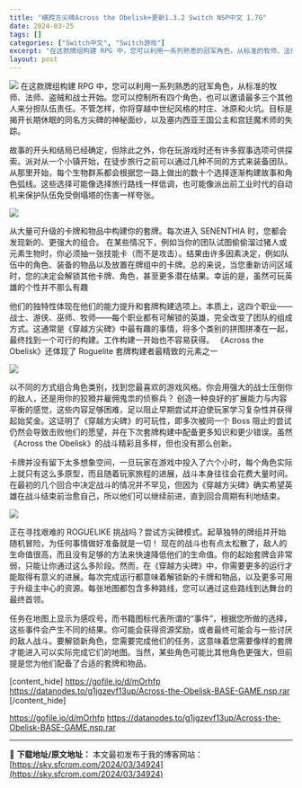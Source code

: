 ```yaml
---
title: "横跨方尖碑Across the Obelisk+更新1.3.2 Switch NSP中文 1.7G"
date: 2024-03-25
tags: []
categories: ["Switch中文", "Switch游戏"]
excerpt: "在这款牌组构建 RPG 中，您可以利用一系列熟悉的冠军角色，从标准的牧师、法师、盗贼和战士开始。您可以控制所有四个角色，也可以邀请最多三个其他人来分担队伍责任。不管怎样，你将穿越中世纪风格的村庄、冰原和火坑。目标是揭开长期休眠的同名方尖碑的神秘面纱，以及塞内西亚王国公主和宫廷魔术师的失踪。 故事的开&hellip;"
layout: post
---
```


<img class="aligncenter" src="https://sky.sfcrom.com/wp-content/uploads/2024/03/20240329094559-25ffe.jpeg" />
在这款牌组构建 RPG 中，您可以利用一系列熟悉的冠军角色，从标准的牧师、法师、盗贼和战士开始。您可以控制所有四个角色，也可以邀请最多三个其他人来分担队伍责任。不管怎样，你将穿越中世纪风格的村庄、冰原和火坑。目标是揭开长期休眠的同名方尖碑的神秘面纱，以及塞内西亚王国公主和宫廷魔术师的失踪。

故事的开头和结局已经确定，但除此之外，你在玩游戏时还有许多叙事选项可供探索。派对从一个小镇开始，在徒步旅行之前可以通过几种不同的方式来装备团队。从那里开始，每个生物群系都会根据您一路上做出的数十个选择逐渐构建故事和角色弧线。这些选择可能像选择旅行路线一样低调，也可能像派出前工业时代的自动机来保护队伍免受倒塌塔的伤害一样夸张。

<img src="https://sky.sfcrom.com/wp-content/uploads/2024/03/20240329094607-50421.jpeg" />

从大量可升级的卡牌和物品中构建你的套牌。每次进入 SENENTHIA 时，您都会发现新的、更强大的组合。
在某些情况下，例如当你的团队试图偷偷溜过猪人或元素生物时，你必须抽一张技能卡（而不是攻击）。结果由许多因素决定，例如队伍中的角色、装备的物品以及放置在牌组中的卡牌。总的来说，当您重新访问区域时，您的决定会解锁其他卡牌、角色，甚至更多潜在结果。幸运的是，虽然可玩英雄的个性并不那么有趣

他们的独特性体现在他们的能力提升和套牌构建选项上。本质上，这四个职业——战士、游侠、巫师、牧师——每个职业都有可解锁的英雄，完全改变了团队的组成方式。这通常是《穿越方尖碑》中最有趣的事情，将多个类别的拼图拼凑在一起，最终找到一个可行的构建。工作构建一开始也不容易获得。 《Across the Obelisk》还体现了 Roguelite 套牌构建者最精致的元素之一

<img src="https://sky.sfcrom.com/wp-content/uploads/2024/03/20240329094608-ec748.jpeg" />

以不同的方式组合角色类别，找到您最喜欢的游戏风格。你会用强大的战士压倒你的敌人，还是用你的狡猾并雇佣鬼祟的侦察兵？
创造一种良好的扩展能力与内容平衡的感觉，这些内容足够困难，足以阻止早期尝试并迫使玩家学习复杂性并获得起始奖金。这证明了《穿越方尖碑》的可玩性，即多次被同一个 Boss 阻止的尝试仍然会导致击败他们的愿望，并在下次套牌构建中配备更多知识和更少错误。虽然《Across the Obelisk》的战斗精彩且多样，但也没有那么创新。

卡牌并没有留下太多想象空间，一旦玩家在游戏中投入了六个小时，每个角色实际上就只有这么多原型，而且随着玩家旅程的进展，战斗本身往往会花费大量时间。在最初的几个回合中决定战斗的情况并不罕见，但因为《穿越方尖碑》确实希望英雄在战斗结束前治愈自己，所以他们可以继续前进，直到回合周期有利地结束。

<img src="https://sky.sfcrom.com/wp-content/uploads/2024/03/20240329094608-ceb7d.jpeg" />

正在寻找艰难的 ROGUELIKE 挑战吗？尝试方尖碑模式。起草独特的牌组并开始随机冒险，为任何事情做好准备就是一切！
现在的战斗也有点太松散了，敌人的生命值很高，而且没有足够的方法来快速降低他们的生命值。你的起始套牌会非常弱，只能让你通过这么多阶段。然而，在《穿越方尖碑》中，你需要更多的运行才能取得有意义的进展。每次完成运行都意味着解锁新的卡牌和物品，以及更多可用于升级主中心的资源。每张地图都包含多种路线，您可以通过这些路线到达舞台的最终首领。

任务在地图上显示为感叹号，而书籍图标代表所谓的“事件”，根据您所做的选择，这些事件会产生不同的结果。你可能会获得资源奖励，或者最终可能会与一些讨厌的敌人战斗。要解锁新角色，您需要完成他们的任务，这意味着您需要像样的套牌才能进入可以实际完成它们的地图。当然，某些角色可能比其他角色更强大，但前提是您为他们配备了合适的套牌和物品。

[content_hide]
https://gofile.io/d/mOrhfp
https://datanodes.to/g1jgzevf13up/Across-the-Obelisk-BASE-GAME.nsp.rar
[/content_hide]

<!--wechatfans start-->
https://gofile.io/d/mOrhfp
https://datanodes.to/g1jgzevf13up/Across-the-Obelisk-BASE-GAME.nsp.rar
<!--wechatfans end-->

---
📖 **下载地址/原文地址：** 本文最初发布于我的博客网站：[https://sky.sfcrom.com/2024/03/34924](https://sky.sfcrom.com/2024/03/34924)
